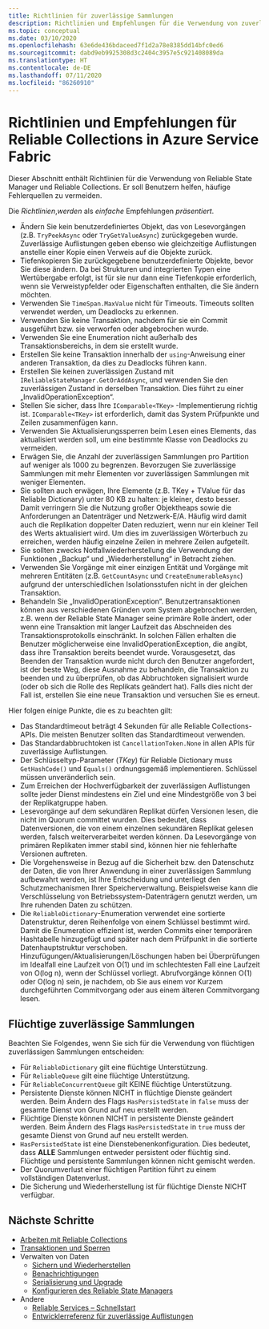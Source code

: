 ```yaml
---
title: Richtlinien für zuverlässige Sammlungen
description: Richtlinien und Empfehlungen für die Verwendung von zuverlässigen Sammlungen (Reliable Collections) in Service Fabric in einer Azure Service Fabric-Anwendung.
ms.topic: conceptual
ms.date: 03/10/2020
ms.openlocfilehash: 63e6de436bdaceed7f1d2a78e8385dd14bfc0ed6
ms.sourcegitcommit: dabd9eb9925308d3c2404c3957e5c921408089da
ms.translationtype: HT
ms.contentlocale: de-DE
ms.lasthandoff: 07/11/2020
ms.locfileid: "86260910"
---
```

# <a name="guidelines-and-recommendations-for-reliable-collections-in-azure-service-fabric"></a>Richtlinien und Empfehlungen für Reliable Collections in Azure Service Fabric
Dieser Abschnitt enthält Richtlinien für die Verwendung von Reliable State Manager und Reliable Collections. Er soll Benutzern helfen, häufige Fehlerquellen zu vermeiden.

Die *Richtlinien*,*werden* als *einfache* Empfehlungen *präsentiert*.

* Ändern Sie kein benutzerdefiniertes Objekt, das von Lesevorgängen (z.B. `TryPeekAsync` oder `TryGetValueAsync`) zurückgegeben wurde. Zuverlässige Auflistungen geben ebenso wie gleichzeitige Auflistungen anstelle einer Kopie einen Verweis auf die Objekte zurück.
* Tiefenkopieren Sie zurückgegebene benutzerdefinierte Objekte, bevor Sie diese ändern. Da bei Strukturen und integrierten Typen eine Wertübergabe erfolgt, ist für sie nur dann eine Tiefenkopie erforderlich, wenn sie Verweistypfelder oder Eigenschaften enthalten, die Sie ändern möchten.
* Verwenden Sie `TimeSpan.MaxValue` nicht für Timeouts. Timeouts sollten verwendet werden, um Deadlocks zu erkennen.
* Verwenden Sie keine Transaktion, nachdem für sie ein Commit ausgeführt bzw. sie verworfen oder abgebrochen wurde.
* Verwenden Sie eine Enumeration nicht außerhalb des Transaktionsbereichs, in dem sie erstellt wurde.
* Erstellen Sie keine Transaktion innerhalb der `using`-Anweisung einer anderen Transaktion, da dies zu Deadlocks führen kann.
* Erstellen Sie keinen zuverlässigen Zustand mit `IReliableStateManager.GetOrAddAsync`, und verwenden Sie den zuverlässigen Zustand in derselben Transaktion. Dies führt zu einer „InvalidOperationException“.
* Stellen Sie sicher, dass Ihre `IComparable<TKey>` -Implementierung richtig ist. `IComparable<TKey>` ist erforderlich, damit das System Prüfpunkte und Zeilen zusammenfügen kann.
* Verwenden Sie Aktualisierungssperren beim Lesen eines Elements, das aktualisiert werden soll, um eine bestimmte Klasse von Deadlocks zu vermeiden.
* Erwägen Sie, die Anzahl der zuverlässigen Sammlungen pro Partition auf weniger als 1000 zu begrenzen. Bevorzugen Sie zuverlässige Sammlungen mit mehr Elementen vor zuverlässigen Sammlungen mit weniger Elementen.
* Sie sollten auch erwägen, Ihre Elemente (z.B. TKey + TValue für das Reliable Dictionary) unter 80 KB zu halten: je kleiner, desto besser. Damit verringern Sie die Nutzung großer Objektheaps sowie die Anforderungen an Datenträger und Netzwerk-E/A. Häufig wird damit auch die Replikation doppelter Daten reduziert, wenn nur ein kleiner Teil des Werts aktualisiert wird. Um dies im zuverlässigen Wörterbuch zu erreichen, werden häufig einzelne Zeilen in mehrere Zeilen aufgeteilt.
* Sie sollten zwecks Notfallwiederherstellung die Verwendung der Funktionen „Backup“ und „Wiederherstellung“ in Betracht ziehen.
* Verwenden Sie Vorgänge mit einer einzigen Entität und Vorgänge mit mehreren Entitäten (z.B. `GetCountAsync` und `CreateEnumerableAsync`) aufgrund der unterschiedlichen Isolationsstufen nicht in der gleichen Transaktion.
* Behandeln Sie „InvalidOperationException“. Benutzertransaktionen können aus verschiedenen Gründen vom System abgebrochen werden, z.B. wenn der Reliable State Manager seine primäre Rolle ändert, oder wenn eine Transaktion mit langer Laufzeit das Abschneiden des Transaktionsprotokolls einschränkt. In solchen Fällen erhalten die Benutzer möglicherweise eine InvalidOperationException, die angibt, dass ihre Transaktion bereits beendet wurde. Vorausgesetzt, das Beenden der Transaktion wurde nicht durch den Benutzer angefordert, ist der beste Weg, diese Ausnahme zu behandeln, die Transaktion zu beenden und zu überprüfen, ob das Abbruchtoken signalisiert wurde (oder ob sich die Rolle des Replikats geändert hat). Falls dies nicht der Fall ist, erstellen Sie eine neue Transaktion und versuchen Sie es erneut.  

Hier folgen einige Punkte, die es zu beachten gilt:

* Das Standardtimeout beträgt 4 Sekunden für alle Reliable Collections-APIs. Die meisten Benutzer sollten das Standardtimeout verwenden.
* Das Standardabbruchtoken ist `CancellationToken.None` in allen APIs für zuverlässige Auflistungen.
* Der Schlüsseltyp-Parameter (*TKey*) für Reliable Dictionary muss `GetHashCode()` und `Equals()` ordnungsgemäß implementieren. Schlüssel müssen unveränderlich sein.
* Zum Erreichen der Hochverfügbarkeit der zuverlässigen Auflistungen sollte jeder Dienst mindestens ein Ziel und eine Mindestgröße von 3 bei der Replikatgruppe haben.
* Lesevorgänge auf dem sekundären Replikat dürfen Versionen lesen, die nicht im Quorum committet wurden.
  Dies bedeutet, dass Datenversionen, die von einem einzelnen sekundären Replikat gelesen werden, falsch weiterverarbeitet werden können.
  Da Lesevorgänge von primären Replikaten immer stabil sind, können hier nie fehlerhafte Versionen auftreten.
* Die Vorgehensweise in Bezug auf die Sicherheit bzw. den Datenschutz der Daten, die von Ihrer Anwendung in einer zuverlässigen Sammlung aufbewahrt werden, ist Ihre Entscheidung und unterliegt den Schutzmechanismen Ihrer Speicherverwaltung. Beispielsweise kann die Verschlüsselung von Betriebssystem-Datenträgern genutzt werden, um Ihre ruhenden Daten zu schützen.
* Die `ReliableDictionary`-Enumeration verwendet eine sortierte Datenstruktur, deren Reihenfolge von einem Schlüssel bestimmt wird. Damit die Enumeration effizient ist, werden Commits einer temporären Hashtabelle hinzugefügt und später nach dem Prüfpunkt in die sortierte Datenhauptstruktur verschoben. Hinzufügungen/Aktualisierungen/Löschungen haben bei Überprüfungen im Idealfall eine Laufzeit von O(1) und im schlechtesten Fall eine Laufzeit von O(log n), wenn der Schlüssel vorliegt. Abrufvorgänge können O(1) oder O(log n) sein, je nachdem, ob Sie aus einem vor Kurzem durchgeführten Commitvorgang oder aus einem älteren Commitvorgang lesen.

## <a name="volatile-reliable-collections"></a>Flüchtige zuverlässige Sammlungen
Beachten Sie Folgendes, wenn Sie sich für die Verwendung von flüchtigen zuverlässigen Sammlungen entscheiden:

* Für ```ReliableDictionary``` gilt eine flüchtige Unterstützung.
* Für ```ReliableQueue``` gilt eine flüchtige Unterstützung.
* Für ```ReliableConcurrentQueue``` gilt KEINE flüchtige Unterstützung.
* Persistente Dienste können NICHT in flüchtige Dienste geändert werden. Beim Ändern des Flags ```HasPersistedState``` in ```false``` muss der gesamte Dienst von Grund auf neu erstellt werden.
* Flüchtige Dienste können NICHT in persistente Dienste geändert werden. Beim Ändern des Flags ```HasPersistedState``` in ```true``` muss der gesamte Dienst von Grund auf neu erstellt werden.
* ```HasPersistedState``` ist eine Dienstebenenkonfiguration. Dies bedeutet, dass **ALLE** Sammlungen entweder persistent oder flüchtig sind. Flüchtige und persistente Sammlungen können nicht gemischt werden.
* Der Quorumverlust einer flüchtigen Partition führt zu einem vollständigen Datenverlust.
* Die Sicherung und Wiederherstellung ist für flüchtige Dienste NICHT verfügbar.

## <a name="next-steps"></a>Nächste Schritte
* [Arbeiten mit Reliable Collections](service-fabric-work-with-reliable-collections.md)
* [Transaktionen und Sperren](service-fabric-reliable-services-reliable-collections-transactions-locks.md)
* Verwalten von Daten
  * [Sichern und Wiederherstellen](service-fabric-reliable-services-backup-restore.md)
  * [Benachrichtigungen](service-fabric-reliable-services-notifications.md)
  * [Serialisierung und Upgrade](service-fabric-application-upgrade-data-serialization.md)
  * [Konfigurieren des Reliable State Managers](service-fabric-reliable-services-configuration.md)
* Andere
  * [Reliable Services – Schnellstart](service-fabric-reliable-services-quick-start.md)
  * [Entwicklerreferenz für zuverlässige Auflistungen](/dotnet/api/microsoft.servicefabric.data.collections?view=azure-dotnet#microsoft_servicefabric_data_collections)
